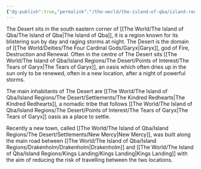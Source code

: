 ```yaml
---
{"dg-publish":true,"permalink":"/the-world/the-island-of-qba/island-regions/the-desert/the-desert/"}
---
```


The Desert sits in the south eastern corner of [[The World/The Island of Qba/The Island of Qba\|The Island of Qba]], it is a region known for its blistering sun by day and raging storms at night. The Desert is the domain of [[The World/Deities/The Four Cardinal Gods/Garyx\|Garyx]], god of Fire, Destruction and Renewal. Often in the centre of The Desert sits [[The World/The Island of Qba/Island Regions/The Desert/Points of Interest/The Tears of Garyx\|The Tears of Garyx]], an oasis which often dries up in the sun only to be renewed, often in a new location, after a night of powerful storms.

The main inhabitants of The Desert are [[The World/The Island of Qba/Island Regions/The Desert/Settlements/The Kindred Redhearts\|The Kindred Redhearts]], a nomadic tribe that follows [[The World/The Island of Qba/Island Regions/The Desert/Points of Interest/The Tears of Garyx\|The Tears of Garyx]] oasis as a place to settle. 

Recently a new town, called [[The World/The Island of Qba/Island Regions/The Desert/Settlements/New Mercy\|New Mercy]], was built along the main road between [[The World/The Island of Qba/Island Regions/Drakenholm/Drakenholm\|Drakenholm]] and [[The World/The Island of Qba/Island Regions/Kings Landing/Kings Landing\|Kings Landing]] with the aim of reducing the risk of travelling between the two locations.
